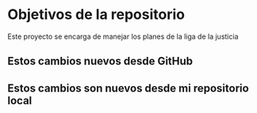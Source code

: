 # Objetivos de la repositorio

Este proyecto se encarga de manejar los planes de la liga de la justicia

## Estos cambios nuevos desde GitHub
## Estos cambios son nuevos desde mi repositorio local
